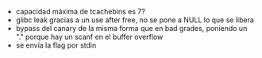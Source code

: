 - capacidad máxima de tcachebins es 7?
- glibc leak gracias a un use after free, no se pone a NULL lo que se libera
- bypass del canary de la misma forma que en bad grades, poniendo un "." porque hay un scanf en el buffer overflow
- se envía la flag por stdin
